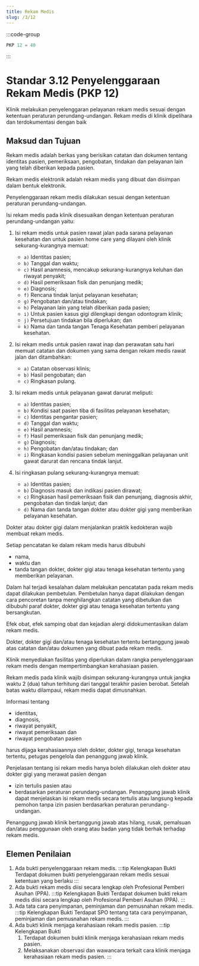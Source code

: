 ```yaml
---
title: Rekam Medis
slug: /3/12
---
```

:::code-group

``` js [Nilai]
PKP 12 = 40

```
:::
# Standar 3.12 Penyelenggaraan Rekam Medis (PKP 12) 
Klinik melakukan penyelenggaran pelayanan rekam medis sesuai dengan ketentuan peraturan perundang-undangan.  Rekam medis di klinik dipelihara dan terdokumentasi dengan baik 
## Maksud dan Tujuan 
Rekam medis adalah berkas yang berisikan catatan dan dokumen tentang identitas pasien, pemeriksaan, pengobatan, tindakan dan pelayanan lain yang telah diberikan kepada pasien.  

Rekam medis elektronik adalah rekam medis yang dibuat dan disimpan dalam bentuk elektronik. 

Penyelenggaraan rekam medis dilakukan sesuai dengan ketentuan peraturan perundang-undangan. 

Isi rekam medis pada klinik disesuaikan dengan ketentuan peraturan perundang-undangan yaitu: 
1. Isi rekam medis untuk pasien rawat jalan pada sarana pelayanan kesehatan dan untuk pasien home care yang dilayani oleh klinik sekurang-kurangnya memuat: 
     - `a)` Identitas pasien; 
     - `b)` Tanggal dan waktu; 
     - `c)` Hasil anamnesis, mencakup sekurang-kurangnya keluhan dan riwayat penyakit; 
     - `d)` Hasil pemeriksaan fisik dan penunjang medik; 
     - `e)` Diagnosis; 
     - `f)` Rencana tindak lanjut pelayanan kesehatan; 
     - `g)` Pengobatan dan/atau tindakan; 
     - `h)` Pelayanan lain yang telah diberikan pada pasien; 
     - `i)` Untuk pasien kasus gigi dilengkapi dengan odontogram 
     klinik;  
     - `j)` Persetujuan tindakan bila diperlukan; dan 
     - `k)` Nama dan tanda tangan Tenaga Kesehatan pemberi pelayanan kesehatan.  
2. Isi rekam medis untuk pasien rawat inap dan perawatan satu hari memuat catatan dan dokumen yang sama dengan rekam medis rawat jalan dan ditambahkan: 
    - `a)` Catatan observasi klinis; 
    - `b)` Hasil pengobatan; dan 
    - `c)` Ringkasan pulang.  
 
3. Isi rekam medis untuk pelayanan gawat darurat meliputi: 
    - `a)` Identitas pasien; 
    - `b)` Kondisi saat pasien tiba di fasilitas pelayanan kesehatan; 
    - `c)` Identitas pengantar pasien; 
    - `d)` Tanggal dan waktu; 
    - `e)` Hasil anamnesis; 
    - `f)` Hasil pemeriksaan fisik dan penunjang medik; 
    - `g)` Diagnosis; 
    - `h)` Pengobatan dan/atau tindakan; dan 
    - `i)` Ringkasan kondisi pasien sebelum meninggalkan pelayanan unit gawat darurat dan rencana tindak lanjut. 
4. Isi ringkasan pulang sekurang-kurangnya memuat: 
    - `a)` Identitas pasien; 
    - `b)` Diagnosis masuk dan indikasi pasien dirawat; 
    - `c)` Ringkasan hasil pemeriksaan fisik dan penunjang, diagnosis akhir, pengobatan dan tindak lanjut; dan 
    - `d)` Nama dan tanda tangan dokter atau dokter gigi yang memberikan pelayanan kesehatan. 

Dokter atau dokter gigi dalam menjalankan praktik kedokteran wajib membuat rekam medis. 

Setiap pencatatan ke dalam rekam medis harus dibubuhi 
- nama, 
- waktu dan 
- tanda tangan dokter, dokter gigi atau tenaga kesehatan tertentu yang memberikan pelayanan. 

Dalam hal terjadi kesalahan dalam melakukan pencatatan pada rekam medis dapat dilakukan pembetulan. Pembetulan hanya dapat dilakukan dengan cara pencoretan tanpa menghilangkan catatan yang dibetulkan dan dibubuhi paraf dokter, dokter gigi atau tenaga kesehatan tertentu yang bersangkutan.  

Efek obat, efek samping obat dan kejadian alergi didokumentasikan dalam rekam medis. 

Dokter, dokter gigi dan/atau tenaga kesehatan tertentu bertanggung jawab atas catatan dan/atau dokumen yang dibuat pada rekam medis.  

Klinik menyediakan fasilitas yang diperlukan dalam rangka penyelenggaraan rekam medis dengan mempertimbangkan kerahasiaan pasien. 

Rekam medis pada klinik wajib disimpan sekurang-kurangnya untuk jangka waktu 2 (dua) tahun terhitung dari tanggal terakhir pasien berobat. Setelah batas waktu dilampaui, rekam medis dapat dimusnahkan. 

Informasi tentang 
- identitas, 
- diagnosis, 
- riwayat penyakit, 
- riwayat pemeriksaan dan 
- riwayat pengobatan pasien 

harus dijaga kerahasiaannya oleh dokter, dokter gigi, tenaga kesehatan tertentu, petugas pengelola dan penanggung jawab klinik.  

Penjelasan tentang isi rekam medis hanya boleh dilakukan oleh dokter atau dokter gigi yang merawat pasien dengan 
- izin tertulis pasien atau 
- berdasarkan peraturan perundang-undangan. Penanggung jawab klinik dapat menjelaskan isi rekam medis secara tertulis atau langsung kepada pemohon tanpa izin pasien berdasarkan peraturan perundang-undangan.  

Penanggung jawab klinik bertanggung jawab atas hilang, rusak, pemalsuan dan/atau penggunaan oleh orang atau badan yang tidak berhak terhadap rekam medis. 

##	Elemen Penilaian 
1. Ada bukti penyelenggaraan rekam medis. 
   :::tip Kelengkapan Bukti
   Terdapat 	dokumen 	bukti penyelenggaraan rekam medis sesuai ketentuan yang berlaku 
   ::: 
2. Ada bukti rekam medis diisi secara lengkap oleh Profesional Pemberi Asuhan (PPA). 
   :::tip Kelengkapan Bukti
   Terdapat dokumen bukti rekam medis diisi secara lengkap oleh Profesional Pemberi Asuhan (PPA).
   ::: 
3. Ada tata cara penyimpanan, peminjaman dan pemusnahan rekam medis. 
   :::tip Kelengkapan Bukti
   Terdapat SPO tentang tata cara penyimpanan, peminjaman dan pemusnahan rekam medis. 
   ::: 
4. Ada bukti klinik menjaga kerahasiaan rekam medis pasien. 
   :::tip Kelengkapan Bukti
   1. Terdapat dokumen bukti klinik menjaga kerahasiaan rekam medis pasien. 
   2. Melaksanakan observasi dan wawancara terkait cara klinik menjaga kerahasiaan rekam medis pasien. 
   ::: 
